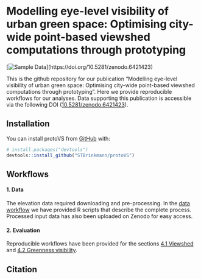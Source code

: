 
<!-- README.md is generated from README.Rmd. Please edit that file -->

# Modelling eye-level visibility of urban green space: Optimising city-wide point-based viewshed computations through prototyping

<!-- badges: start -->
<!-- [![DOI]()]() -->

[![Sample
Data](https://badgen.net/badge/Sample%20Data/10.5281%252Fzenodo.6421423/blue?)](https://doi.org/10.5281/zenodo.6421423)
<!-- badges: end -->

This is the github repository for our publication “Modelling eye-level
visibility of urban green space: Optimising city-wide point-based
viewshed computations through prototyping”. Here we provide reproducible
workflows for our analyses. Data supporting this publication is
accessible via the following DOI
([10.5281/zenodo.6421423](https://doi.org/10.5281/zenodo.6421423)).

## Installation

You can install protoVS from [GitHub](https://github.com/) with:

``` r
# install.packages("devtools")
devtools::install_github("STBrinkmann/protoVS")
```

## Workflows

#### 1. Data

The elevation data required downloading and pre-processing. In the
<a href="docs/workflows/00_Data/">data workflow</a> we have provided R
scripts that describe the complete process. Processed input data has
also been uploaded on Zenodo for easy access.

#### 2. Evaluation

Reproducible workflows have been provided for the sections
<a href="docs/workflows/04_1_Experiment_Viewshed/">4.1 Viewshed</a> and
<a href="docs/workflows/04_2_Experiment_VGVI/">4.2 Greenness
visibility</a>.

## Citation
